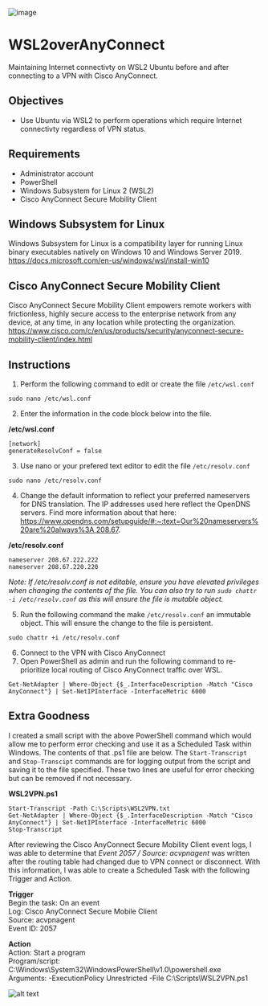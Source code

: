 ![image](https://user-images.githubusercontent.com/18665523/120369246-fe4f3a00-c2e0-11eb-9816-a46cbe89862f.png)
# WSL2overAnyConnect
Maintaining Internet connectivty on WSL2 Ubuntu before and after connecting to a VPN with Cisco AnyConnect.

## Objectives
* Use Ubuntu via WSL2 to perform operations which require Internet connectivty regardless of VPN status.

## Requirements
* Administrator account
* PowerShell
* Windows Subsystem for Linux 2 (WSL2) 
* Cisco AnyConnect Secure Mobility Client

## Windows Subsystem for Linux
Windows Subsystem for Linux is a compatibility layer for running Linux binary executables natively on Windows 10 and Windows Server 2019.  
https://docs.microsoft.com/en-us/windows/wsl/install-win10

## Cisco AnyConnect Secure Mobility Client
Cisco AnyConnect Secure Mobility Client empowers remote workers with frictionless, highly secure access to the enterprise network from any device, at any time, in any location while protecting the organization.  
https://www.cisco.com/c/en/us/products/security/anyconnect-secure-mobility-client/index.html

## Instructions
1. Perform the following command to edit or create the file `/etc/wsl.conf`
```
sudo nano /etc/wsl.conf
```

2. Enter the information in the code block below into the file.

**/etc/wsl.conf**
```
[network]
generateResolvConf = false
```

3. Use nano or your prefered text editor to edit the file `/etc/resolv.conf`
```
sudo nano /etc/resolv.conf
```

4. Change the default information to reflect your preferred nameservers for DNS translation. The IP addresses used here reflect the OpenDNS servers. Find more information about that here:  
https://www.opendns.com/setupguide/#:~:text=Our%20nameservers%20are%20always%3A,208.67.

**/etc/resolv.conf**
```
nameserver 208.67.222.222
nameserver 208.67.220.220
```

*Note: If /etc/resolv.conf is not editable, ensure you have elevated privileges when changing the contents of the file. You can also try to run `sudo chattr -i /etc/resolv.conf` as this will ensure the file is mutable object.*

5. Run the following command the make `/etc/resolv.conf` an immutable object. This will ensure the change to the file is persistent.

```
sudo chattr +i /etc/resolv.conf
```

6. Connect to the VPN with Cisco AnyConnect
7. Open PowerShell as admin and run the following command to re-prioritize local routing of Cisco AnyConnect traffic over WSL.

```
Get-NetAdapter | Where-Object {$_.InterfaceDescription -Match "Cisco AnyConnect"} | Set-NetIPInterface -InterfaceMetric 6000
```

## Extra Goodness
I created a small script with the above PowerShell command which would allow me to perform error checking and use it as a Scheduled Task within Windows. The contents of that .ps1 file are below. The `Start-Transcript` and `Stop-Transcipt` commands are for logging output from the script and saving it to the file specified. These two lines are useful for error checking but can be removed if not necessary.

**WSL2VPN.ps1**
```
Start-Transcript -Path C:\Scripts\WSL2VPN.txt 
Get-NetAdapter | Where-Object {$_.InterfaceDescription -Match "Cisco AnyConnect"} | Set-NetIPInterface -InterfaceMetric 6000  
Stop-Transcript
```

After reviewing the Cisco AnyConnect Secure Mobility Client event logs, I was able to determine that *Event 2057 / Source: acvpnagent* was written after the routing table had changed due to VPN connect or disconnect. With this information, I was able to create a Scheduled Task with the following Trigger and Action.

**Trigger**  
Begin the task:   On an event  
Log:              Cisco AnyConnect Secure Mobile Client  
Source:           acvpnagent  
Event ID:         2057  

**Action**  
Action:           Start a program  
Program/script:   C:\Windows\System32\WindowsPowerShell\v1.0\powershell.exe  
Arguments:        -ExecutionPolicy Unrestricted -File C:\Scripts\WSL2VPN.ps1  

![alt text](https://user-images.githubusercontent.com/18665523/120367990-83395400-c2df-11eb-9197-cf3a3524473e.png)
